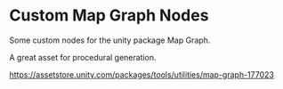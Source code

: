 # Custom Map Graph Nodes

Some custom nodes for the unity package Map Graph.

A great asset for procedural generation.

https://assetstore.unity.com/packages/tools/utilities/map-graph-177023
